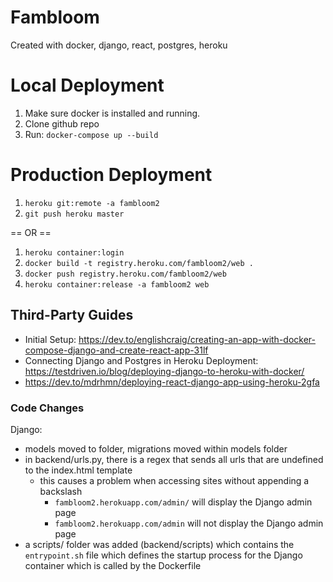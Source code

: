 # Fambloom
Created with docker, django, react, postgres, heroku


# Local Deployment  
  1) Make sure docker is installed and running.
  2) Clone github repo  
  3) Run: `docker-compose up --build`  

# Production Deployment  
  1) `heroku git:remote -a fambloom2`
  2) `git push heroku master`

   == OR ==
  1) `heroku container:login`
  2) `docker build -t registry.heroku.com/fambloom2/web .`
  3) `docker push registry.heroku.com/fambloom2/web`
  4) `heroku container:release -a fambloom2 web`

## Third-Party Guides  
- Initial Setup: https://dev.to/englishcraig/creating-an-app-with-docker-compose-django-and-create-react-app-31lf  
- Connecting Django and Postgres in Heroku Deployment: https://testdriven.io/blog/deploying-django-to-heroku-with-docker/  
- https://dev.to/mdrhmn/deploying-react-django-app-using-heroku-2gfa

###  Code Changes  
  Django:  
  - models moved to folder, migrations moved within models folder  
  - in backend/urls.py, there is a regex that sends all urls that are undefined to the index.html template  
    - this causes a problem when accessing sites without appending a backslash  
      - `fambloom2.herokuapp.com/admin/` will display the Django admin page  
      - `fambloom2.herokuapp.com/admin` will not display the Django admin page  
  - a scripts/ folder was added (backend/scripts) which contains the `entrypoint.sh` file which defines the startup process for the Django container which is called by the Dockerfile  
